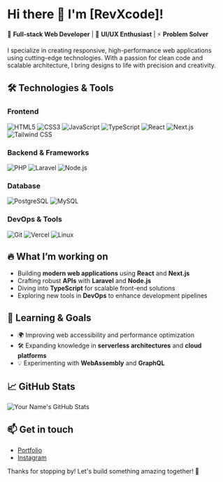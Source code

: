 # Hi there 👋 I'm [RevXcode]!

🚀 **Full-stack Web Developer** | 🎨 **UI/UX Enthusiast** | ⚡ **Problem Solver**

I specialize in creating responsive, high-performance web applications using cutting-edge technologies. With a passion for clean code and scalable architecture, I bring designs to life with precision and creativity.

## 🛠️ Technologies & Tools

### Frontend
![HTML5](https://img.shields.io/badge/-HTML5-E34F26?logo=html5&logoColor=white&style=flat)
![CSS3](https://img.shields.io/badge/-CSS3-1572B6?logo=css3&logoColor=white&style=flat)
![JavaScript](https://img.shields.io/badge/-JavaScript-F7DF1E?logo=javascript&logoColor=black&style=flat)
![TypeScript](https://img.shields.io/badge/-TypeScript-007ACC?logo=typescript&logoColor=white&style=flat)
![React](https://img.shields.io/badge/-React-61DAFB?logo=react&logoColor=black&style=flat)
![Next.js](https://img.shields.io/badge/-Next.js-000000?logo=next.js&logoColor=white&style=flat)
![Tailwind CSS](https://img.shields.io/badge/-TailwindCSS-38B2AC?logo=tailwind-css&logoColor=white&style=flat)

### Backend & Frameworks
![PHP](https://img.shields.io/badge/-PHP-777BB4?logo=php&logoColor=white&style=flat)
![Laravel](https://img.shields.io/badge/-Laravel-FF2D20?logo=laravel&logoColor=white&style=flat)
![Node.js](https://img.shields.io/badge/-Node.js-339933?logo=node.js&logoColor=white&style=flat)

### Database
![PostgreSQL](https://img.shields.io/badge/-PostgreSQL-4169E1?logo=postgresql&logoColor=white&style=flat)
![MySQL](https://img.shields.io/badge/-MySQL-4479A1?logo=mysql&logoColor=white&style=flat)

### DevOps & Tools
![Git](https://img.shields.io/badge/-Git-F05032?logo=git&logoColor=white&style=flat)
![Vercel](https://img.shields.io/badge/-Vercel-000000?logo=vercel&logoColor=white&style=flat)
![Linux](https://img.shields.io/badge/-Linux-FCC624?logo=linux&logoColor=black&style=flat)

## 🔥 What I’m working on
- Building **modern web applications** using **React** and **Next.js**
- Crafting robust **APIs** with **Laravel** and **Node.js**
- Diving into **TypeScript** for scalable front-end solutions
- Exploring new tools in **DevOps** to enhance development pipelines

## 🌱 Learning & Goals
- 🌍 Improving web accessibility and performance optimization
- 🛠️ Expanding knowledge in **serverless architectures** and **cloud platforms**
- 💡 Experimenting with **WebAssembly** and **GraphQL**

## 📈 GitHub Stats
![Your Name's GitHub Stats](https://github-readme-stats.vercel.app/api?username=revxcode&show_icons=true&theme=radical)

## 📫 Get in touch
- [Portfolio](https://revenue-programming.my.id)
- [Instagram](https://instagram.com/revenue0x)

Thanks for stopping by! Let's build something amazing together! 🚀
